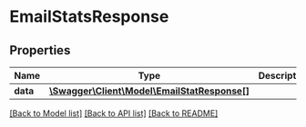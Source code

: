 # EmailStatsResponse

## Properties
Name | Type | Description | Notes
------------ | ------------- | ------------- | -------------
**data** | [**\Swagger\Client\Model\EmailStatResponse[]**](EmailStatResponse.md) |  | 

[[Back to Model list]](../../README.md#documentation-for-models) [[Back to API list]](../../README.md#documentation-for-api-endpoints) [[Back to README]](../../README.md)

